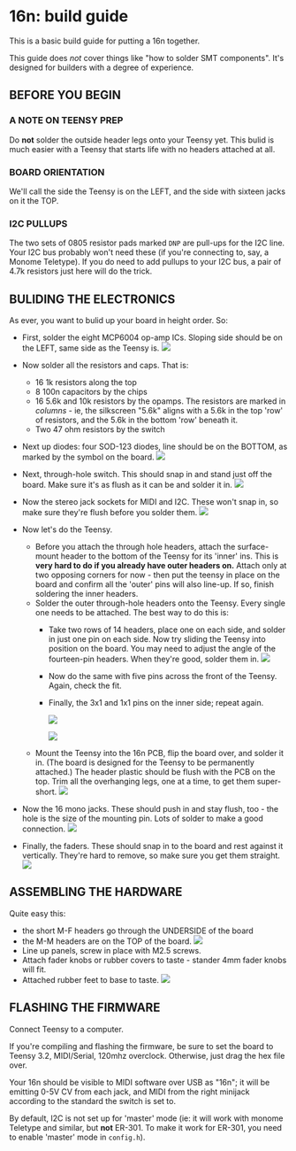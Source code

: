# 16n: build guide

This is a basic build guide for putting a 16n together. 

This guide does _not_ cover things like "how to solder SMT components". It's designed for builders with a degree of experience.

## BEFORE YOU BEGIN

### A NOTE ON TEENSY PREP

Do **not** solder the outside header legs onto your Teensy yet. This bulid is much easier with a Teensy that starts life with no headers attached at all.

### BOARD ORIENTATION

We'll call the side the Teensy is on the LEFT, and the side with sixteen jacks on it the TOP.

### I2C PULLUPS

The two sets of 0805 resistor pads marked `DNP` are pull-ups for the I2C line. Your I2C bus probably won't need these (if you're connecting to, say, a Monome Teletype). If you do need to add pullups to your I2C bus, a pair of 4.7k resistors just here will do the trick.

## BULIDING THE ELECTRONICS

As ever, you want to bulid up your board in height order. So:

* First, solder the eight MCP6004 op-amp ICs. Sloping side should be on the LEFT, same side as the Teensy is.
  ![](build/DSC01715.JPG)

  

  

* Now solder all the resistors and caps. That is:
  * 16 1k resistors along the top
  * 8 100n capacitors by the chips
  * 16 5.6k and 10k resistors by the opamps. The resistors are marked in _columns_ - ie, the silkscreen "5.6k" aligns with a 5.6k in the top 'row' of resistors, and the 5.6k in the bottom 'row' beneath it.
  * Two 47 ohm resistors by the switch

* Next up diodes: four SOD-123 diodes, line should be on the BOTTOM, as marked by the symbol on the board.
  ![](build/DSC01717.JPG)

* Next, through-hole switch. This should snap in and stand just off the board. Make sure it's as flush as it can be and solder it in.
  ![](build/DSC01720.JPG)

* Now the stereo jack sockets for MIDI and I2C. These won't snap in, so make sure they're flush before you solder them.
  ![](build/DSC01721.JPG)

* Now let's do the Teensy. 
  * Before you attach the through hole headers, attach the surface-mount header to the bottom of the Teensy for its 'inner' ins. This is **very hard to do if you already have outer headers on.** Attach only at two opposing corners for now - then put the teensy in place on the board and confirm all the 'outer' pins will also line-up. If so, finish soldering the inner headers.
  * Solder the outer through-hole headers onto the Teensy. Every single one needs to be attached. The best way to do this is:
    * Take two rows of 14 headers, place one on each side, and solder in just one pin on each side. Now try sliding the Teensy into position on the board. You may need to adjust the angle of the fourteen-pin headers. When they're good, solder them in.
      ![](build/DSC01722.JPG)

    * Now do the same with five pins across the front of the Teensy. Again, check the fit.

    * Finally, the 3x1 and 1x1 pins on the inner side; repeat again.

      ![](build/DSC01724.JPG)

      ![](build/DSC01725.JPG)
  * Mount the Teensy into the 16n PCB, flip the board over, and solder it in. (The board is designed for the Teensy to be permanently attached.) The header plastic should be flush with the PCB on the top. Trim all the overhanging legs, one at a time, to get them super-short.
    ![](build/DSC01726.JPG)

* Now the 16 mono jacks. These should push in and stay flush, too - the hole is the size of the mounting pin. Lots of solder to make a good connection.
  ![](build/DSC01727.JPG)

* Finally, the faders. These should snap in to the board and rest against it vertically. They're hard to remove, so make sure you get them straight.
  ![](build/DSC01728.JPG)

## ASSEMBLING THE HARDWARE

Quite easy this:

* the short M-F headers go through the UNDERSIDE of the board
* the M-M headers are on the TOP of the board.
  ![](build/DSC01729.JPG)
* Line up panels, screw in place with M2.5 screws.
* Attach fader knobs or rubber covers to taste - stander 4mm fader knobs will fit.
* Attached rubber feet to base to taste.
  ![](build/16n_2.jpg)

## FLASHING THE FIRMWARE

Connect Teensy to a computer.

If you're compiling and flashing the firmware, be sure to set the board to Teensy 3.2, MIDI/Serial, 120mhz overclock. Otherwise, just drag the hex file over.

Your 16n should be visible to MIDI software over USB as "16n"; it will be emitting 0-5V CV from each jack, and MIDI from the right minijack according to the standard the switch is set to.

By default, I2C is not set up for 'master' mode (ie: it will work with monome Teletype and similar, but **not** ER-301. To make it work for ER-301, you need to enable 'master' mode in `config.h`).
